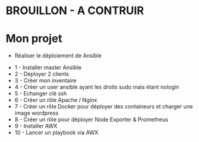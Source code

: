 # BROUILLON - A CONTRUIR

# Mon projet
- Réaliser le déploiement de Ansible

* 1 - Installer master Ansible
* 2 - Déployer 2 clients
* 3 - Créer mon inventaire
* 4 - Créer un user ansible ayant les droits sudo mais étant nologin
* 5 - Echanger clé ssh
* 6 - Créer un rôle Apache / Nginx
* 7 - Créer un rôle Docker pour déployer des containeurs et charger une image wordpress
* 8 - Créer un rôle pour déployer Node Exporter & Prometheus
* 9 - Installer AWX
* 10 - Lancer un playbook via AWX




